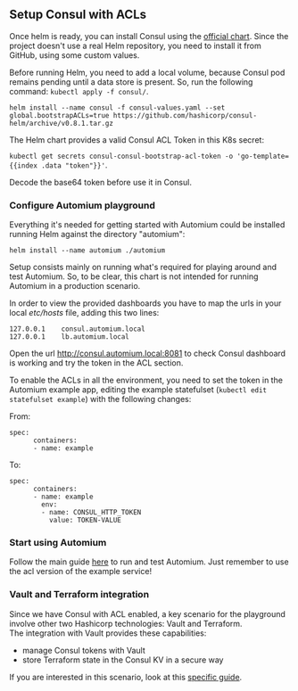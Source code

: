 ## Setup Consul with ACLs

Once helm is ready, you can install Consul using the [official chart](https://github.com/hashicorp/consul-helm). Since the project doesn't use a real Helm repository, you need to install it from GitHub, using some custom values.

Before running Helm, you need to add a local volume, because Consul pod remains pending until a data store is present. So, run the following command: `kubectl apply -f consul/`.

`helm install --name consul -f consul-values.yaml --set global.bootstrapACLs=true https://github.com/hashicorp/consul-helm/archive/v0.8.1.tar.gz`

The Helm chart provides a valid Consul ACL Token in this K8s secret:

`kubectl get secrets consul-consul-bootstrap-acl-token -o 'go-template={{index .data "token"}}'`.

Decode the base64 token before use it in Consul.

### Configure Automium playground

Everything it's needed for getting started with Automium could be installed running Helm against the directory "automium":

`helm install --name automium ./automium`

Setup consists mainly on running what's required for playing around and test Automium. So, to be clear, this chart is not intended for running Automium in a production scenario.

In order to view the provided dashboards you have to map the urls in your local _etc/hosts_ file, adding this two lines:

```
127.0.0.1    consul.automium.local
127.0.0.1    lb.automium.local
```

Open the url http://consul.automium.local:8081 to check Consul dashboard is working and try the token in the ACL section.

To enable the ACLs in all the environment, you need to set the token in the Automium example app, editing the example statefulset (`kubectl edit statefulset example`) with the following changes:  

From:
```
spec:
      containers:
      - name: example
```

To: 
```
spec:
      containers:
      - name: example
        env:
        - name: CONSUL_HTTP_TOKEN
          value: TOKEN-VALUE
```

### Start using Automium

Follow the main guide [here](https://github.com/automium/automium/blob/master/helm/SETUP.md#run-automium) to run and test Automium.
Just remember to use the acl version of the example service!

### Vault and Terraform integration

Since we have Consul with ACL enabled, a key scenario for the playground involve other two Hashicorp technologies: Vault and Terraform.  
The integration with Vault provides these capabilities:   
* manage Consul tokens with Vault  
* store Terraform state in the Consul KV in a secure way  

If you are interested in this scenario, look at this [specific guide](https://github.com/automium/automium/blob/master/helm/SETUP_VAULT.md).